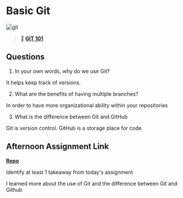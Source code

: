 # Basic Git

![git](https://git-scm.com/images/branching-illustration@2x.png)

> **📖 [GIT 101](https://codeworksacademy.com/fs-student-guide/resources/wk1/01-GIT)**

## Questions

1. In your own words, why do we use Git?

It helps keep track of versions.

2. What are the benefits of having multiple branches?

In order to have more organizational ability within your repositories

3. What is the difference between Git and GitHub

Git is version control. GitHub is a storage place for code.

## Afternoon Assignment Link

**[Repo](https://github.com/xCykax/<ASSIGNMENT_REPO>)**

Identify at least 1 takeaway from today's assignment

I learned more about the use of Git and the difference between Git and Github